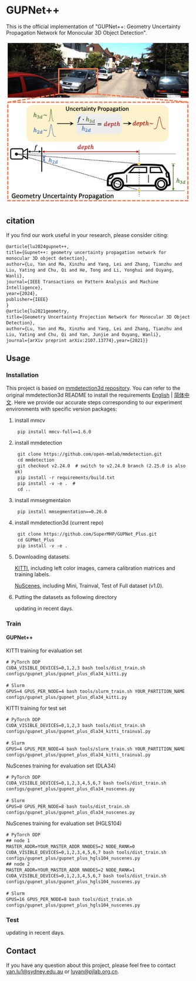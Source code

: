 # GUPNet++

This is the official implementation of "GUPNet++: Geometry Uncertainty Propagation Network for Monocular 3D Object Detection".

<img src="resources/gupnet++.png" alt="vis2" style="zoom:100%;" />

## citation

If you find our work useful in your research, please consider citing:

    @article{lu2024gupnet++,
    title={Gupnet++: geometry uncertainty propagation network for monocular 3D object detection},
    author={Lu, Yan and Ma, Xinzhu and Yang, Lei and Zhang, Tianzhu and Liu, Yating and Chu, Qi and He, Tong and Li, Yonghui and Ouyang,  Wanli},
    journal={IEEE Transactions on Pattern Analysis and Machine Intelligence},
    year={2024},
    publisher={IEEE}
    }
    @article{lu2021geometry,
    title={Geometry Uncertainty Projection Network for Monocular 3D Object Detection},
    author={Lu, Yan and Ma, Xinzhu and Yang, Lei and Zhang, Tianzhu and Liu, Yating and Chu, Qi and Yan, Junjie and Ouyang, Wanli},
    journal={arXiv preprint arXiv:2107.13774},year={2021}}

## Usage 

### Installation

This project is based on [mmdetection3d repository](https://github.com/open-mmlab/mmdetection3d). You can refer to the original mmdetection3d README to install the requirements [English](MMDET_README.md) | [简体中文](MMDET_README_zh-CN.md). Here we provide our accurate steps corresponding to our experiment environments with specific version packages:

1. install mmcv

        pip install mmcv-full==1.6.0

2. install mmdetection

        git clone https://github.com/open-mmlab/mmdetection.git
        cd mmdetection
        git checkout v2.24.0  # switch to v2.24.0 branch (2.25.0 is also ok)
        pip install -r requirements/build.txt
        pip install -v -e .  #
        cd ..

3. install mmsegmentaion

        pip install mmsegmentation==0.26.0

4. install mmdetection3d (current repo)

        git clone https://github.com/SuperMHP/GUPNet_Plus.git
        cd GUPNet_Plus
        pip install -v -e .

5. Downloading datasets. 

    [KITTI](http://www.cvlibs.net/datasets/kitti/eval_object.php?obj_benchmark=3d), including left color images, camera calibration matrices and training labels. 

    [NuScenes](https://www.nuscenes.org/nuscenes#download), including Mini, Trainval, Test of Full dataset (v1.0).

6. Putting the datasets as following directory

    updating in recent days.

### Train

#### GUPNet++

KITTI training for evaluation set

    # PyTorch DDP
    CUDA_VISIBLE_DEVICES=0,1,2,3 bash tools/dist_train.sh configs/gupnet_plus/gupnet_plus_dla34_kitti.py

    # Slurm
    GPUS=4 GPUS_PER_NODE=4 bash tools/slurm_train.sh YOUR_PARTITION_NAME configs/gupnet_plus/gupnet_plus_dla34_kitti.py

KITTI training for test set 

    # PyTorch DDP
    CUDA_VISIBLE_DEVICES=0,1,2,3 bash tools/dist_train.sh configs/gupnet_plus/gupnet_plus_dla34_kitti_trainval.py

    # Slurm
    GPUS=4 GPUS_PER_NODE=4 bash tools/slurm_train.sh YOUR_PARTITION_NAME configs/gupnet_plus/gupnet_plus_dla34_kitti_trainval.py

NuScenes training for evaluation set (DLA34)

    # PyTorch DDP
    CUDA_VISIBLE_DEVICES=0,1,2,3,4,5,6,7 bash tools/dist_train.sh configs/gupnet_plus/gupnet_plus_dla34_nuscenes.py

    # Slurm
    GPUS=8 GPUS_PER_NODE=8 bash tools/dist_train.sh configs/gupnet_plus/gupnet_plus_dla34_nuscenes.py
    
NuScenes training for evaluation set (HGLS104)

    # PyTorch DDP
    ## node 1
    MASTER_ADDR=YOUR_MASTER_ADDR NNODES=2 NODE_RANK=0 CUDA_VISIBLE_DEVICES=0,1,2,3,4,5,6,7 bash tools/dist_train.sh configs/gupnet_plus/gupnet_plus_hgls104_nuscenes.py
    ## node 2
    MASTER_ADDR=YOUR_MASTER_ADDR NNODES=2 NODE_RANK=1 CUDA_VISIBLE_DEVICES=0,1,2,3,4,5,6,7 bash tools/dist_train.sh configs/gupnet_plus/gupnet_plus_hgls104_nuscenes.py

    # Slurm
    GPUS=16 GPUS_PER_NODE=8 bash tools/dist_train.sh configs/gupnet_plus/gupnet_plus_hgls104_nuscenes.py
### Test

updating in recent days.

## Contact

If you have any question about this project, please feel free to contact yan.lu1@sydney.edu.au or luyan@pjlab.org.cn.

